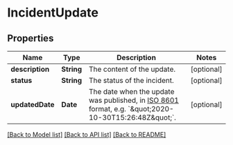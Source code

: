 # IncidentUpdate

## Properties
Name | Type | Description | Notes
------------ | ------------- | ------------- | -------------
**description** | **String** | The content of the update. | [optional] 
**status** | **String** | The status of the incident. | [optional] 
**updatedDate** | **Date** | The date when the update was published, in [ISO 8601](https://wikipedia.org/wiki/ISO_8601) format, e.g. &#x60;\&quot;2020-10-30T15:26:48Z\&quot;&#x60;. | [optional] 

[[Back to Model list]](../README.md#documentation-for-models) [[Back to API list]](../README.md#documentation-for-api-endpoints) [[Back to README]](../README.md)


